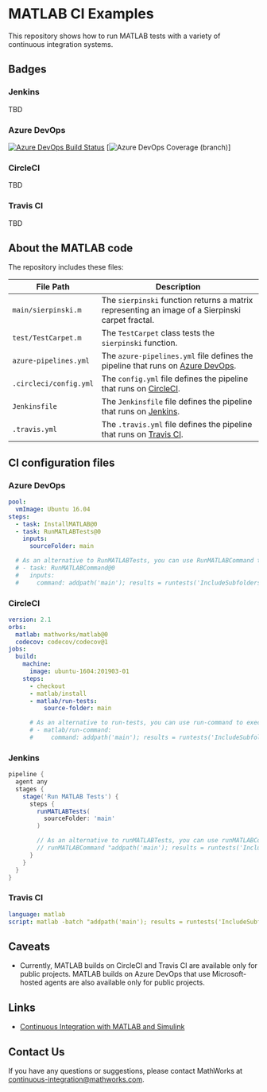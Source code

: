 

# MATLAB CI Examples

This repository shows how to run MATLAB tests with a variety of continuous integration systems. 

## Badges

### Jenkins
TBD

### Azure DevOps
[![Azure DevOps Build Status](https://dev.azure.com/sifounak/MATLAB_Test/_apis/build/status/sifounak.Test_Repo?branchName=main)](https://dev.azure.com/sifounak/MATLAB_Test/_build/latest?definitionId=1&branchName=main)
[![Azure DevOps Coverage (branch)](https://img.shields.io/azure-devops/coverage/sifounak/MATLAB_Test/1/main)]

### CircleCI
TBD

### Travis CI
TBD


## About the MATLAB code
The repository includes these files:

| **File Path**            | **Description**                                                                                                                                                                    |
|--------------------------|------------------------------------------------------------------------------------------------------------------------------------------------------------------------------------|
| `main/sierpinski.m`      | The `sierpinski` function returns a matrix representing an image of a Sierpinski carpet fractal.                                                                                   |
| `test/TestCarpet.m`      | The `TestCarpet` class tests the `sierpinski` function.                                                                                                                            |
| `azure-pipelines.yml`    | The `azure-pipelines.yml` file defines the pipeline that runs on [Azure DevOps](https://marketplace.visualstudio.com/items?itemName=MathWorks.matlab-azure-devops-extension).      |
| `.circleci/config.yml`   | The `config.yml` file defines the pipeline that runs on [CircleCI](https://circleci.com/orbs/registry/orb/mathworks/matlab).                                                       |
| `Jenkinsfile`            | The `Jenkinsfile` file defines the pipeline that runs on [Jenkins](https://plugins.jenkins.io/matlab/).                                                                            |
| `.travis.yml`            | The `.travis.yml` file defines the pipeline that runs on [Travis CI](https://docs.travis-ci.com/user/languages/matlab/).                                                           |

## CI configuration files

### Azure DevOps
```yml
pool:
  vmImage: Ubuntu 16.04
steps:
  - task: InstallMATLAB@0
  - task: RunMATLABTests@0
    inputs:
      sourceFolder: main

  # As an alternative to RunMATLABTests, you can use RunMATLABCommand to execute a MATLAB script, function, or statement.
  # - task: RunMATLABCommand@0
  #   inputs:
  #     command: addpath('main'); results = runtests('IncludeSubfolders', true); assertSuccess(results);
```

### CircleCI
```yml
version: 2.1
orbs:
  matlab: mathworks/matlab@0
  codecov: codecov/codecov@1
jobs:
  build:
    machine:
      image: ubuntu-1604:201903-01
    steps:
      - checkout
      - matlab/install
      - matlab/run-tests:
          source-folder: main

      # As an alternative to run-tests, you can use run-command to execute a MATLAB script, function, or statement.
      # - matlab/run-command:
      #     command: addpath('main'); results = runtests('IncludeSubfolders', true); assertSuccess(results);
```

### Jenkins
```groovy
pipeline {
  agent any
  stages {
    stage('Run MATLAB Tests') {
      steps {
        runMATLABTests(
          sourceFolder: 'main'
        )

        // As an alternative to runMATLABTests, you can use runMATLABCommand to execute a MATLAB script, function, or statement.
        // runMATLABCommand "addpath('main'); results = runtests('IncludeSubfolders', true); assertSuccess(results);"
      }
    }
  }
}
```

### Travis CI
```yml
language: matlab
script: matlab -batch "addpath('main'); results = runtests('IncludeSubfolders', true); assertSuccess(results);"
```

## Caveats
* Currently, MATLAB builds on CircleCI and Travis CI are available only for public projects. MATLAB builds on Azure DevOps that use Microsoft-hosted agents are also available only for public projects.

## Links
- [Continuous Integration with MATLAB and Simulink](https://www.mathworks.com/solutions/continuous-integration.html)

## Contact Us
If you have any questions or suggestions, please contact MathWorks at [continuous-integration@mathworks.com](mailto:continuous-integration@mathworks.com).
